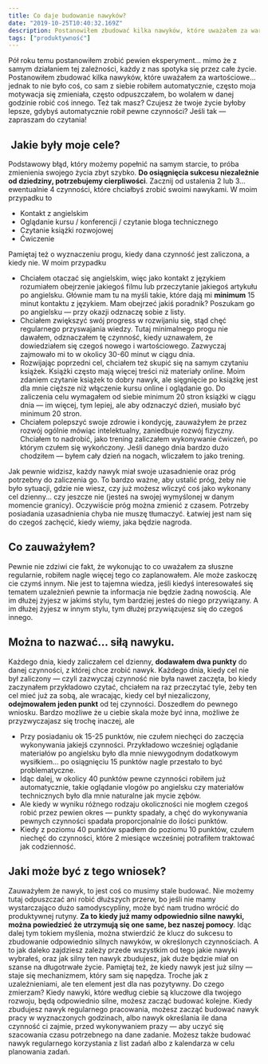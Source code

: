 ```yaml
---
title: Co daje budowanie nawyków?
date: "2019-10-25T10:40:32.169Z"
description: Postanowiłem zbudować kilka nawyków, które uważałem za wartościowe... jednak to nie było coś, co sam z siebie robiłem automatycznie, często moja motywacja się zmieniała, często odpuszczałem, bo wolałem w danej godzinie robić coś innego. Też tak masz? Czujesz że twoje życie byłoby lepsze, gdybyś automatycznie robił pewne czynności Jeśli tak — zapraszam do czytania!
tags: ["produktywność"]
---
```


Pół roku temu postanowiłem zrobić pewien eksperyment... mimo że z samym działaniem tej zależności, każdy z nas spotyka się przez całe życie. Postanowiłem zbudować kilka nawyków, które uważałem za wartościowe... jednak to nie było coś, co sam z siebie robiłem automatycznie, często moja motywacja się zmieniała, często odpuszczałem, bo wolałem w danej godzinie robić coś innego. Też tak masz? Czujesz że twoje życie byłoby lepsze, gdybyś automatycznie robił pewne czynności? Jeśli tak — zapraszam do czytania!

##  **Jakie były moje cele?**

Podstawowy błąd, który możemy popełnić na samym starcie, to próba zmienienia swojego życia zbyt szybko. **Do osiągnięcia sukcesu niezależnie od dziedziny, potrzebujemy cierpliwości**. Zacznij od ustalenia 2 lub 3... ewentualnie 4 czynności, które chciałbyś zrobić swoimi nawykami. W moim przypadku to

- Kontakt z angielskim
- Oglądanie kursu / konferencji / czytanie bloga technicznego
- Czytanie książki rozwojowej
- Ćwiczenie

Pamiętaj też o wyznaczeniu progu, kiedy dana czynność jest zaliczona, a kiedy nie. W moim przypadku

- Chciałem otaczać się angielskim, więc jako kontakt z językiem rozumiałem obejrzenie jakiegoś filmu lub przeczytanie jakiegoś artykułu po angielsku. Głównie mam tu na myśli takie, które dają mi **minimum** 15 minut kontaktu z językiem. Mam obejrzeć jakiś poradnik? Poszukam go po angielsku — przy okazji odznaczę sobie z listy.
- Chciałem zwiększyć swój progress w rozwijaniu się, stąd chęć regularnego przyswajania wiedzy. Tutaj minimalnego progu nie dawałem, odznaczałem tę czynność, kiedy uznawałem, że dowiedziałem się czegoś nowego i wartościowego. Zazwyczaj zajmowało mi to w okolicy 30-60 minut w ciągu dnia.
- Rozwijając poprzedni cel, chciałem też skupić się na samym czytaniu książek. Książki często mają więcej treści niż materiały online. Moim zdaniem czytanie książek to dobry nawyk, ale sięgnięcie po książkę jest dla mnie cięższe niż włączenie kursu online i oglądanie go. Do zaliczenia celu wymagałem od siebie minimum 20 stron książki w ciągu dnia — im więcej, tym lepiej, ale aby odznaczyć dzień, musiało być minimum 20 stron.
- Chciałem polepszyć swoje zdrowie i kondycję, zauważyłem że przez rozwój ogólnie mówiąc intelektualny, zaniedbuje rozwój fizyczny. Chciałem to nadrobić, jako trening zaliczałem wykonywanie ćwiczeń, po którym czułem się wykończony. Jeśli danego dnia bardzo dużo chodziłem — byłem cały dzień na nogach, wliczałem to jako trening.

Jak pewnie widzisz, każdy nawyk miał swoje uzasadnienie oraz próg potrzebny do zaliczenia go. To bardzo ważne, aby ustalić próg, żeby nie było sytuacji, gdzie nie wiesz, czy już możesz wliczyć coś jako wykonany cel dzienny... czy jeszcze nie (jesteś na swojej wymyślonej w danym momencie granicy). Oczywiście próg można zmienić z czasem. Potrzeby posiadania uzasadnienia chyba nie muszę tłumaczyć. Łatwiej jest nam się do czegoś zachęcić, kiedy wiemy, jaka będzie nagroda.

## **Co zauważyłem?**

Pewnie nie zdziwi cie fakt, że wykonując to co uważałem za słuszne regularnie, robiłem nagle więcej tego co zaplanowałem. Ale może zaskoczę cie czymś innym. Nie jest to tajemna wiedza, jeśli kiedyś interesowałeś się tematem uzależnień pewnie ta informacja nie będzie żadną nowością. Ale im dłużej żyjesz w jakimś stylu, tym bardziej jesteś do niego przywiązany. A im dłużej żyjesz w innym stylu, tym dłużej przywiązujesz się do czegoś innego.

## **Można to nazwać... siłą nawyku.**

Każdego dnia, kiedy zaliczałem cel dzienny, **dodawałem dwa punkty** do danej czynności, z której chce zrobić nawyk. Każdego dnia, kiedy cel nie był zaliczony — czyli zazwyczaj czynność nie była nawet zaczęta, bo kiedy zaczynałem przykładowo czytać, chciałem na raz przeczytać tyle, żeby ten cel mieć już za sobą, ale wracając, kiedy cel był niezaliczony, **odejmowałem jeden punkt** od tej czynności. Doszedłem do pewnego wniosku. Bardzo możliwe że u ciebie skala może być inna, możliwe że przyzwyczajasz się trochę inaczej, ale

- Przy posiadaniu ok 15-25 punktów, nie czułem niechęci do zaczęcia wykonywania jakiejś czynności. Przykładowo wcześniej oglądanie materiałów po angielsku było dla mnie niewygodnym dodatkowym wysiłkiem... po osiągnięciu 15 punktów nagle przestało to być problematyczne.
- Idąc dalej, w okolicy 40 punktów pewne czynności robiłem już automatycznie, takie oglądanie vlogów po angielsku czy materiałów technicznych było dla mnie naturalne jak mycie zębów.
- Ale kiedy w wyniku różnego rodzaju okoliczności nie mogłem czegoś robić przez pewien okres — punkty spadały, a chęć do wykonywania pewnych czynności spadała proporcjonalnie do ilości punktów.
- Kiedy z poziomu 40 punktów spadłem do poziomu 10 punktów, czułem niechęć do czynności, które 2 miesiące wcześniej potrafiłem traktować jak codzienność.

## **Jaki może być z tego wniosek?**

Zauważyłem że nawyk, to jest coś co musimy stale budować. Nie możemy tutaj odpuszczać ani robić dłuższych przerw, bo jeśli nie mamy wystarczająco dużo samodyscypliny, może być nam trudno wrócić do produktywnej rutyny. **Za to kiedy już mamy odpowiednio silne nawyki, można powiedzieć że utrzymują się one same, bez naszej pomocy**. Idąc dalej tym tokiem myślenia, można stwierdzić że klucz do sukcesu to zbudowanie odpowiednio silnych nawyków, w określonych czynnościach. A to jak daleko zajdziesz zależy przede wszystkim od tego jakie nawyki wybrałeś, oraz jak silny ten nawyk zbudujesz, jak duże będzie miał on szanse na długotrwałe życie. Pamiętaj też, że kiedy nawyk jest już silny — staje się mechanizmem, który sam się napędza. Troche jak z uzależnieniami, ale ten element jest dla nas pozytywny. Do czego zmierzam? Kiedy nawyki, które według ciebie są kluczowe dla twojego rozwoju, będą odpowiednio silne, możesz zacząć budować kolejne. Kiedy zbudujesz nawyk regularnego pracowania, możesz zacząć budować nawyk pracy w wyznaczonych godzinach, albo nawyk określania ile dana czynność ci zajmie, przed wykonywaniem prazy — aby uczyć się szacowania czasu potrzebnego na dane zadanie. Możesz także budować nawyk regularnego korzystania z list zadań albo z kalendarza w celu planowania zadań.
